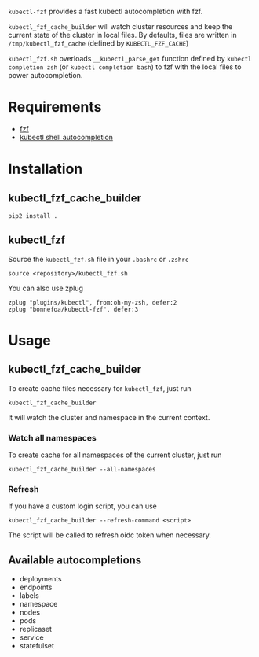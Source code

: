 `kubectl-fzf` provides a fast kubectl autocompletion with fzf.

`kubectl_fzf_cache_builder` will watch cluster resources and keep the current state of the cluster in local files. By defaults, files are written in `/tmp/kubectl_fzf_cache` (defined by `KUBECTL_FZF_CACHE`)

`kubectl_fzf.sh` overloads `__kubectl_parse_get` function defined by `kubectl completion zsh` (or `kubectl completion bash`) to fzf with the local files to power autocompletion.

# Requirements

- [fzf](https://github.com/junegunn/fzf)
- [kubectl shell autocompletion](https://kubernetes.io/docs/tasks/tools/install-kubectl/#enabling-shell-autocompletion)

# Installation

## kubectl_fzf_cache_builder

```
pip2 install .
```

## kubectl_fzf

Source the `kubectl_fzf.sh` file in your `.bashrc` or `.zshrc`

```
source <repository>/kubectl_fzf.sh
```

You can also use zplug
```
zplug "plugins/kubectl", from:oh-my-zsh, defer:2
zplug "bonnefoa/kubectl-fzf", defer:3
```

# Usage

## kubectl_fzf_cache_builder

To create cache files necessary for `kubectl_fzf`, just run

```
kubectl_fzf_cache_builder
```

It will watch the cluster and namespace in the current context.

### Watch all namespaces

To create cache for all namespaces of the current cluster, just run

```
kubectl_fzf_cache_builder --all-namespaces
```

### Refresh

If you have a custom login script, you can use

```
kubectl_fzf_cache_builder --refresh-command <script>
```

The script will be called to refresh oidc token when necessary.

## Available autocompletions

- deployments
- endpoints
- labels
- namespace
- nodes
- pods
- replicaset
- service
- statefulset
